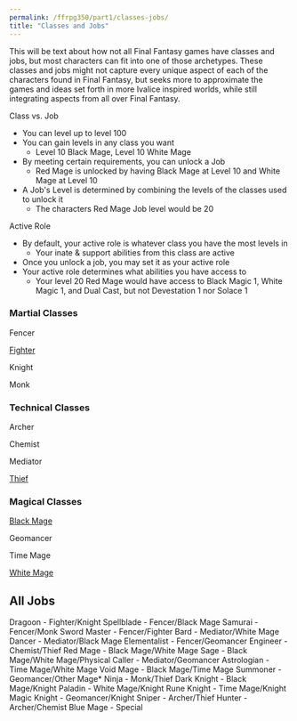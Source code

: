 ```yaml
---
permalink: /ffrpg350/part1/classes-jobs/
title: "Classes and Jobs"
---
```


This will be text about how not all Final Fantasy games have classes and jobs, 
but most characters can fit into one of those archetypes. These classes and 
jobs might not capture every unique aspect of each of the characters found in 
Final Fantasy, but seeks more to approximate the games and ideas set forth in 
more Ivalice inspired worlds, while still integrating aspects from all over 
Final Fantasy.

Class vs. Job
- You can level up to level 100
- You can gain levels in any class you want
  - Level 10 Black Mage, Level 10 White Mage
- By meeting certain requirements, you can unlock a Job
  - Red Mage is unlocked by having Black Mage at Level 10 and White Mage at 
    Level 10
- A Job's Level is determined by combining the levels of the classes used to 
  unlock it
  - The characters Red Mage Job level would be 20

Active Role
- By default, your active role is whatever class you have the most levels in
  - Your inate & support abilities from this class are active
- Once you unlock a job, you may set it as your active role
- Your active role determines what abilities you have access to
  - Your level 20 Red Mage would have access to Black Magic 1, White Magic 1, 
    and Dual Cast, but not Devestation 1 nor Solace 1


### Martial Classes

Fencer

[Fighter](/ffrpg3.5/ffrpg350/part1/fighter/)

Knight

Monk

### Technical Classes

Archer

Chemist

Mediator

[Thief](/ffrpg3.5/ffrpg350/part1/thief/)

### Magical Classes

[Black Mage](/ffrpg3.5/ffrpg350/part1/black-mage/)

Geomancer

Time Mage

[White Mage](/ffrpg3.5/ffrpg350/part1/white-mage/)

## All Jobs

Dragoon - Fighter/Knight
Spellblade - Fencer/Black Mage
Samurai - Fencer/Monk
Sword Master - Fencer/Fighter
Bard - Mediator/White Mage
Dancer - Mediator/Black Mage
Elementalist - Fencer/Geomancer
Engineer - Chemist/Thief
Red Mage - Black Mage/White Mage
Sage - Black Mage/White Mage/Physical
Caller - Mediator/Geomancer
Astrologian - Time Mage/White Mage
Void Mage - Black Mage/Time Mage
Summoner - Geomancer/Other Mage*
Ninja - Monk/Thief
Dark Knight - Black Mage/Knight
Paladin - White Mage/Knight
Rune Knight - Time Mage/Knight
Magic Knight - Geomancer/Knight
Sniper - Archer/Thief
Hunter - Archer/Chemist
Blue Mage - Special